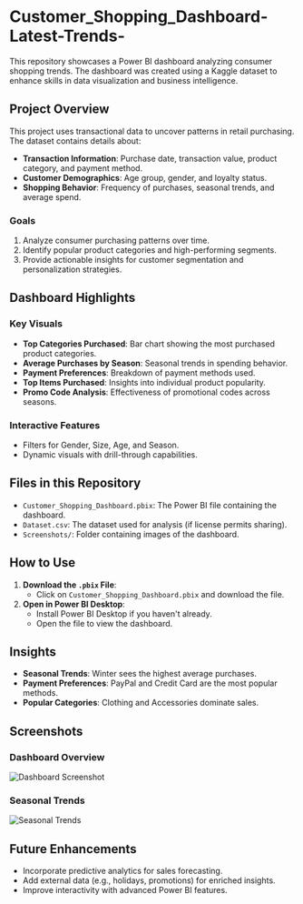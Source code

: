 # Customer_Shopping_Dashboard-Latest-Trends-

This repository showcases a Power BI dashboard analyzing consumer shopping trends. The dashboard was created using a Kaggle dataset to enhance skills in data visualization and business intelligence.

## Project Overview

This project uses transactional data to uncover patterns in retail purchasing. The dataset contains details about:

- **Transaction Information**: Purchase date, transaction value, product category, and payment method.
- **Customer Demographics**: Age group, gender, and loyalty status.
- **Shopping Behavior**: Frequency of purchases, seasonal trends, and average spend.

### Goals

1. Analyze consumer purchasing patterns over time.
2. Identify popular product categories and high-performing segments.
3. Provide actionable insights for customer segmentation and personalization strategies.

## Dashboard Highlights

### Key Visuals

- **Top Categories Purchased**: Bar chart showing the most purchased product categories.
- **Average Purchases by Season**: Seasonal trends in spending behavior.
- **Payment Preferences**: Breakdown of payment methods used.
- **Top Items Purchased**: Insights into individual product popularity.
- **Promo Code Analysis**: Effectiveness of promotional codes across seasons.

### Interactive Features

- Filters for Gender, Size, Age, and Season.
- Dynamic visuals with drill-through capabilities.

## Files in this Repository

- `Customer_Shopping_Dashboard.pbix`: The Power BI file containing the dashboard.
- `Dataset.csv`: The dataset used for analysis (if license permits sharing).
- `Screenshots/`: Folder containing images of the dashboard.

## How to Use

1. **Download the `.pbix` File**:
   - Click on `Customer_Shopping_Dashboard.pbix` and download the file.
2. **Open in Power BI Desktop**:
   - Install Power BI Desktop if you haven't already.
   - Open the file to view the dashboard.

## Insights

- **Seasonal Trends**: Winter sees the highest average purchases.
- **Payment Preferences**: PayPal and Credit Card are the most popular methods.
- **Popular Categories**: Clothing and Accessories dominate sales.

## Screenshots

### Dashboard Overview
![Dashboard Screenshot](Screenshots/Snapshot_of_dashboard..png)

### Seasonal Trends
![Seasonal Trends](Screenshots/seasonal_trends.png)

## Future Enhancements

- Incorporate predictive analytics for sales forecasting.
- Add external data (e.g., holidays, promotions) for enriched insights.
- Improve interactivity with advanced Power BI features.


